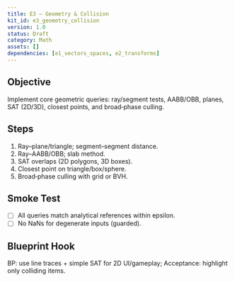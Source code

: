 ```yaml
---
title: E3 — Geometry & Collision
kit_id: e3_geometry_collision
version: 1.0
status: Draft
category: Math
assets: []
dependencies: [e1_vectors_spaces, e2_transforms]
---
```


## Objective
Implement core geometric queries: ray/segment tests, AABB/OBB, planes, SAT (2D/3D), closest points, and broad‑phase culling.

## Steps
1) Ray–plane/triangle; segment–segment distance.  
2) Ray–AABB/OBB; slab method.  
3) SAT overlaps (2D polygons, 3D boxes).  
4) Closest point on triangle/box/sphere.  
5) Broad‑phase culling with grid or BVH.

## Smoke Test
- [ ] All queries match analytical references within epsilon.  
- [ ] No NaNs for degenerate inputs (guarded).

## Blueprint Hook
BP: use line traces + simple SAT for 2D UI/gameplay; Acceptance: highlight only colliding items.